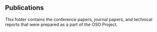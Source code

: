 Publications
------------

This folder contains the conference papers, journal papers, and technical reports that were prepared as a part of the OSO Project.